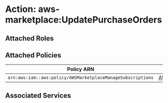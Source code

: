# Action: aws-marketplace:UpdatePurchaseOrders

## Attached Roles

## Attached Policies

| Policy ARN | Policy Name |
|------------|-------------|
| `arn:aws:iam::aws:policy/AWSMarketplaceManageSubscriptions` | [AWSMarketplaceManageSubscriptions](../policies.md#awsmarketplacemanagesubscriptions) |

## Associated Services

